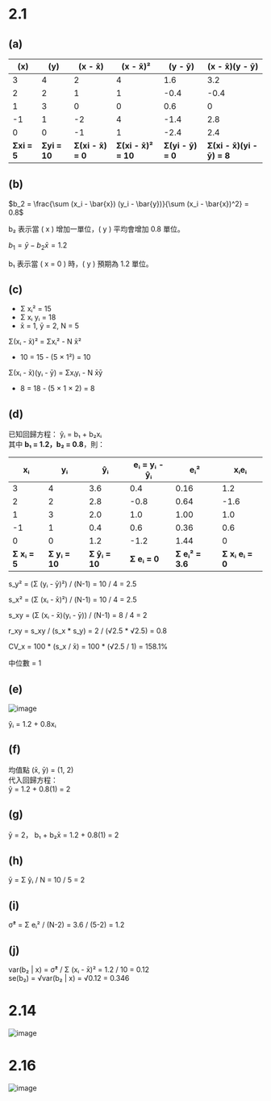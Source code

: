 # 2.1
## (a)
| (x) | (y) | (x - x̄) | (x - x̄)² | (y - ȳ) | (x - x̄)(y - ȳ) |
|----|----|----|----|----|----|
| 3  | 4  | 2  | 4  | 1.6  | 3.2  |
| 2  | 2  | 1  | 1  | -0.4  | -0.4  |
| 1  | 3  | 0  | 0  | 0.6  | 0  |
| -1  | 1  | -2  | 4  | -1.4  | 2.8  |
| 0  | 0  | -1  | 1  | -2.4  | 2.4  |
| **Σxi = 5**  | **Σyi = 10**  | **Σ(xi - x̄) = 0**  | **Σ(xi - x̄)² = 10**  | **Σ(yi - ȳ) = 0**  | **Σ(xi - x̄)(yi - ȳ) = 8**  |

## (b)

<div align="left">

$b_2 = \frac{\sum (x_i - \bar{x}) (y_i - \bar{y})}{\sum (x_i - \bar{x})^2} = 0.8$

b₂ 表示當 \( x \) 增加一單位，\( y \) 平均會增加 0.8 單位。

$b_1 = \bar{y} - b_2 \bar{x} = 1.2$

b₁ 表示當 \( x = 0 \) 時，\( y \) 預期為 1.2 單位。

</div>

## (c)

- Σ xᵢ² = 15
- Σ xᵢ yᵢ = 18
- x̄ = 1, ȳ = 2, N = 5

Σ(xᵢ - x̄)² = Σxᵢ² - N x̄²
   - 10 = 15 - (5 × 1²) = 10 

Σ(xᵢ - x̄)(yᵢ - ȳ) = Σxᵢyᵢ - N x̄ȳ
   - 8 = 18 - (5 × 1 × 2) = 8


## (d) 

已知回歸方程：
ŷᵢ = b₁ + b₂xᵢ  
其中 **b₁ = 1.2，b₂ = 0.8**，則：

| xᵢ  | yᵢ  | ŷᵢ  | eᵢ = yᵢ - ŷᵢ | eᵢ² | xᵢeᵢ |
|----|----|----|----|----|----|
| 3  | 4  | 3.6 | 0.4 | 0.16 | 1.2 |
| 2  | 2  | 2.8 | -0.8 | 0.64 |-1.6 |
| 1  | 3  | 2.0 | 1.0 | 1.00 | 1.0 |
| -1 | 1  | 0.4 | 0.6 | 0.36 | 0.6 |
| 0  | 0  | 1.2 | -1.2 | 1.44 | 0 |
| **Σ xᵢ = 5**  | **Σ yᵢ = 10**  |**Σ ŷᵢ = 10**| **Σ eᵢ = 0** | **Σ eᵢ² = 3.6** | **Σ xᵢ eᵢ = 0** |

 
s_y² = (Σ (yᵢ - ȳ)²) / (N-1) = 10 / 4 = 2.5


s_x² = (Σ (xᵢ - x̄)²) / (N-1) = 10 / 4 = 2.5


s_xy = (Σ (xᵢ - x̄)(yᵢ - ȳ)) / (N-1) = 8 / 4 = 2


r_xy = s_xy / (s_x * s_y) = 2 / (√2.5 * √2.5) = 0.8


CV_x = 100 * (s_x / x̄) = 100 * (√2.5 / 1) = 158.1%

 
中位數 = 1



## (e) 
![image](https://github.com/user-attachments/assets/9a692efa-b65e-429f-9a49-e4d66051137a)

ŷᵢ = 1.2 + 0.8xᵢ



## (f) 
均值點 (x̄, ȳ) = (1, 2)  
代入回歸方程：  
ŷ = 1.2 + 0.8(1) = 2 



## (g) 
ȳ = 2， b₁ + b₂x̄ = 1.2 + 0.8(1) = 2 



## (h) 
ȳ = Σ ŷᵢ / N = 10 / 5 = 2 



## (i)
σ̂² = Σ eᵢ² / (N-2) = 3.6 / (5-2) = 1.2



## (j) 
var(b₂ | x) = σ̂² / Σ (xᵢ - x̄)² = 1.2 / 10 = 0.12  
se(b₂) = √var(b₂ | x) = √0.12 = 0.346

# 2.14
![image](https://github.com/user-attachments/assets/db462c72-2482-48c0-bf7b-40773cc0effa)

# 2.16
![image](https://github.com/user-attachments/assets/986e7f2e-a967-438a-b816-ba28f99608f8)


